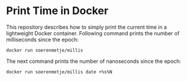 # Print Time in Docker

This repository describes how to simply print the current time in a lightweight Docker container.
Following command prints the number of milliseconds since the epoch:

```shell
docker run soerenmetje/millis
```

The next command prints the number of nanoseconds since the epoch:
```shell
docker run soerenmetje/millis date +%s%N
```